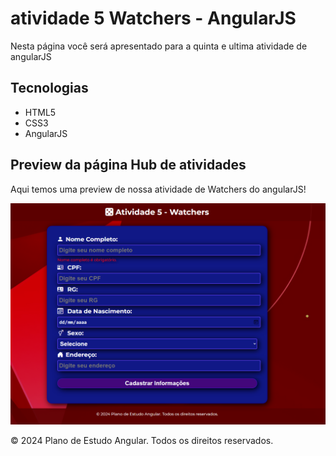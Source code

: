 # atividade 5 Watchers  - AngularJS

Nesta página você será apresentado para a quinta e ultima atividade de angularJS
## Tecnologias
- HTML5
- CSS3
- AngularJS
## Preview da página Hub de atividades
Aqui temos uma preview de nossa atividade de Watchers do angularJS!

![Preview Image](../img/README-FILES/Atividades/atv5.png)



© 2024 Plano de Estudo Angular. Todos os direitos reservados.
